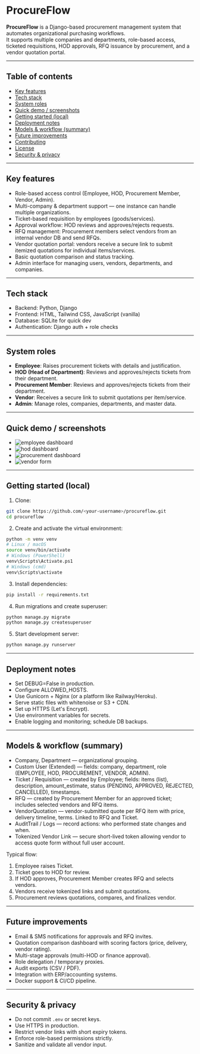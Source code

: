 # ProcureFlow

**ProcureFlow** is a Django-based procurement management system that automates organizational purchasing workflows.  
It supports multiple companies and departments, role-based access, ticketed requisitions, HOD approvals, RFQ issuance by procurement, and a vendor quotation portal.

---

## Table of contents
- [Key features](#key-features)  
- [Tech stack](#tech-stack)  
- [System roles](#system-roles)  
- [Quick demo / screenshots](#quick-demo--screenshots)  
- [Getting started (local)](#getting-started-local)  
- [Deployment notes](#deployment-notes)  
- [Models & workflow (summary)](#models--workflow-summary)
- [Future improvements](#future-improvements)  
- [Contributing](#contributing)  
- [License](#license)
- [Security & privacy](#security--privacy)  


---

## Key features
- Role-based access control (Employee, HOD, Procurement Member, Vendor, Admin).  
- Multi-company & department support — one instance can handle multiple organizations.  
- Ticket-based requisition by employees (goods/services).  
- Approval workflow: HOD reviews and approves/rejects requests.  
- RFQ management: Procurement members select vendors from an internal vendor DB and send RFQs.  
- Vendor quotation portal: vendors receive a secure link to submit itemized quotations for individual items/services.  
- Basic quotation comparison and status tracking.  
- Admin interface for managing users, vendors, departments, and companies.

---

## Tech stack
- Backend: Python, Django  
- Frontend: HTML, Tailwind CSS, JavaScript (vanilla)  
- Database: SQLite for quick dev  
- Authentication: Django auth + role checks  

---

## System roles
- **Employee**: Raises procurement tickets with details and justification.  
- **HOD (Head of Department)**: Reviews and approves/rejects tickets from their department.  
- **Procurement Member**: Reviews and approves/rejects tickets from their department.  
- **Vendor**: Receives a secure link to submit quotations per item/service.  
- **Admin**: Manage roles, companies, departments, and master data.

---

## Quick demo / screenshots
- ![employee dashboard](screenshots/employee.png)  
- ![hod dashboard](screenshots/hod.png)  
- ![procurement dashboard](screenshots/procurement.png)  
- ![vendor form](screenshots/form.png)

---

## Getting started (local)

1. Clone:
```bash
git clone https://github.com/<your-username>/procureflow.git
cd procureflow
```

2. Create and activate the virtual environment:
```bash
python -m venv venv
# Linux / macOS
source venv/bin/activate
# Windows (PowerShell)
venv\Scripts\Activate.ps1
# Windows (cmd)
venv\Scripts\activate
```

3. Install dependencies:
```bash
pip install -r requirements.txt
```

4. Run migrations and create superuser:
```bash 
python manage.py migrate
python manage.py createsuperuser
```

5. Start development server:
```bash
python manage.py runserver
```

---

## Deployment notes

- Set DEBUG=False in production.
- Configure ALLOWED_HOSTS.
- Use Gunicorn + Nginx (or a platform like Railway/Heroku).
- Serve static files with whitenoise or S3 + CDN.
- Set up HTTPS (Let's Encrypt).
- Use environment variables for secrets.
- Enable logging and monitoring; schedule DB backups.

---

## Models & workflow (summary)

- Company, Department — organizational grouping.
- Custom User (Extended) — fields: company, department, role (EMPLOYEE, HOD, PROCUREMENT, VENDOR, ADMIN).
- Ticket / Requisition — created by Employee; fields: items (list), description, amount_estimate, status (PENDING, APPROVED, REJECTED, CANCELLED), timestamps.
- RFQ — created by Procurement Member for an approved ticket; includes selected vendors and RFQ items.
- VendorQuotation — vendor-submitted quote per RFQ item with price, delivery timeline, terms. Linked to RFQ and Ticket.
- AuditTrail / Logs — record actions: who performed state changes and when.
- Tokenized Vendor Link — secure short-lived token allowing vendor to access quote form without full user account.

Typical flow:

1. Employee raises Ticket.
2. Ticket goes to HOD for review.
3. If HOD approves, Procurement Member creates RFQ and selects vendors.
4. Vendors receive tokenized links and submit quotations.
5. Procurement reviews quotations, compares, and finalizes vendor.

---

## Future improvements

- Email & SMS notifications for approvals and RFQ invites.
- Quotation comparison dashboard with scoring factors (price, delivery, vendor rating).
- Multi-stage approvals (multi-HOD or finance approval).
- Role delegation / temporary proxies.
- Audit exports (CSV / PDF).
- Integration with ERP/accounting systems.
- Docker support & CI/CD pipeline.

--- 

## Security & privacy
- Do not commit `.env` or secret keys.  
- Use HTTPS in production.  
- Restrict vendor links with short expiry tokens.  
- Enforce role-based permissions strictly.  
- Sanitize and validate all vendor input.
